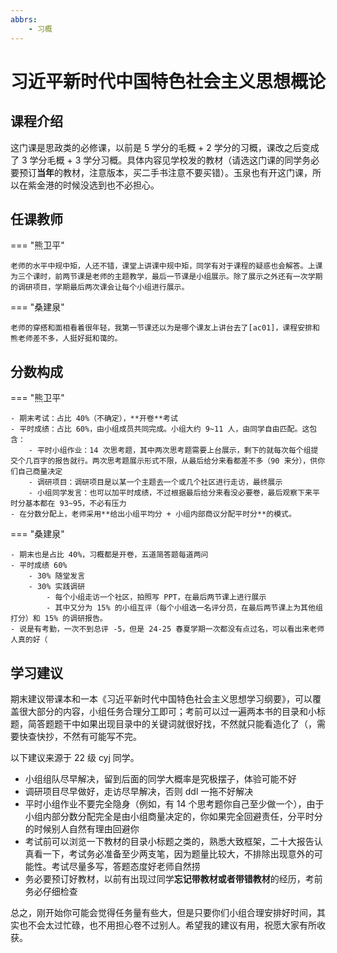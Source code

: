 ```yaml
---
abbrs:
    - 习概
---
```


# 习近平新时代中国特色社会主义思想概论

## 课程介绍

这门课是思政类的必修课，以前是 5 学分的毛概 + 2 学分的习概，课改之后变成了 3 学分毛概 + 3 学分习概。具体内容见学校发的教材（请选这门课的同学务必要预订**当年**的教材，注意版本，买二手书注意不要买错）。玉泉也有开这门课，所以在紫金港的时候没选到也不必担心。

## 任课教师

=== "熊卫平"

    老师的水平中规中矩，人还不错，课堂上讲课中规中矩，同学有对于课程的疑惑也会解答。上课为三个课时，前两节课是老师的主题教学，最后一节课是小组展示。除了展示之外还有一次学期的调研项目，学期最后两次课会让每个小组进行展示。

=== "桑建泉"

    老师的穿搭和面相看着很年轻，我第一节课还以为是哪个课友上讲台去了[ac01]，课程安排和熊老师差不多，人挺好挺和蔼的。

## 分数构成

=== "熊卫平"

    - 期末考试：占比 40%（不确定），**开卷**考试
    - 平时成绩：占比 60%，由小组成员共同完成。小组大约 9~11 人，由同学自由匹配。这包含：
        - 平时小组作业：14 次思考题，其中两次思考题需要上台展示，剩下的就每次每个组提交个几百字的报告就行。两次思考题展示形式不限，从最后给分来看都差不多（90 来分），供你们自己商量决定
        - 调研项目：调研项目是以某一个主题去一个或几个社区进行走访，最终展示
        - 小组同学发言：也可以加平时成绩，不过根据最后给分来看没必要卷，最后观察下来平时分基本都在 93~95，不必有压力
    - 在分数分配上，老师采用**给出小组平均分 + 小组内部商议分配平时分**的模式。

=== "桑建泉"

    - 期末也是占比 40%，习概都是开卷，五道简答题每道两问
    - 平时成绩 60%
        - 30% 随堂发言
        - 30% 实践调研
            - 每个小组走访一个社区，拍照写 PPT，在最后两节课上进行展示
            - 其中又分为 15% 的小组互评（每个小组选一名评分员，在最后两节课上为其他组打分）和 15% 的调研报告。
    - 说是有考勤，一次不到总评 -5，但是 24-25 春夏学期一次都没有点过名，可以看出来老师人真的好（

## 学习建议

期末建议带课本和一本《习近平新时代中国特色社会主义思想学习纲要》，可以覆盖很大部分的内容，小组任务合理分工即可；考前可以过一遍两本书的目录和小标题，简答题题干中如果出现目录中的关键词就很好找，不然就只能看造化了（，需要快查快抄，不然有可能写不完。

以下建议来源于 22 级 cyj 同学。

* 小组组队尽早解决，留到后面的同学大概率是究极摆子，体验可能不好
* 调研项目尽早做好，走访尽早解决，否则 ddl 一拖不好解决
* 平时小组作业不要完全隐身（例如，有 14 个思考题你自己至少做一个），由于小组内部分数分配完全是由小组商量决定的，你如果完全回避责任，分平时分的时候别人自然有理由回避你
* 考试前可以浏览一下教材的目录小标题之类的，熟悉大致框架，二十大报告认真看一下，考试务必准备至少两支笔，因为题量比较大，不排除出现意外的可能性。考试尽量多写，答题态度好老师自然捞
* 务必要预订好教材，以前有出现过同学**忘记带教材或者带错教材**的经历，考前务必仔细检查

总之，刚开始你可能会觉得任务量有些大，但是只要你们小组合理安排好时间，其实也不会太过忙碌，也不用担心卷不过别人。希望我的建议有用，祝愿大家有所收获。